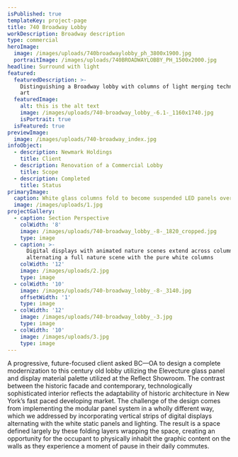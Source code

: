 ```yaml
---
isPublished: true
templateKey: project-page
title: 740 Broadway Lobby
workDescription: Broadway description
type: commercial
heroImage:
  image: /images/uploads/740broadwaylobby_ph_3800x1900.jpg
  portraitImage: /images/uploads/740BROADWAYLOBBY_PH_1500x2000.jpg
headline: Surround with light
featured:
  featuredDescription: >-
    Distinguishing a Broadway lobby with columns of light merging technology and
    art
  featuredImage:
    alt: this is the alt text
    image: /images/uploads/740-broadway_lobby_-6.1-_1160x1740.jpg
    isPortrait: true
  isFeatured: true
previewImage:
  image: /images/uploads/740-broadway_index.jpg
infoObject:
  - description: Newmark Holdings
    title: Client
  - description: Renovation of a Commercial Lobby
    title: Scope
  - description: Completed
    title: Status
primaryImage:
  caption: White glass columns fold to become suspended LED panels overhead
  image: /images/uploads/1.jpg
projectGallery:
  - caption: Section Perspective
    colWidth: '8'
    image: /images/uploads/740-broadway_lobby_-8-_1820_cropped.jpg
    type: image
  - caption: >-
      Digital displays with animated nature scenes extend across column widths,
      alternating a full nature scene with the pure white columns
    colWidth: '12'
    image: /images/uploads/2.jpg
    type: image
  - colWidth: '10'
    image: /images/uploads/740-broadway_lobby_-8-_3140.jpg
    offsetWidth: '1'
    type: image
  - colWidth: '12'
    image: /images/uploads/740-broadway_lobby_-3.jpg
    type: image
  - colWidth: '10'
    image: /images/uploads/3.jpg
    type: image
---
```

A progressive, future-focused client asked BC—OA to design a complete modernization to this century old lobby utilizing the Elevecture glass panel and display material palette utilized at the Reflect Showroom. The contrast between the historic facade and contemporary, technologically sophisticated interior reflects the adaptability of historic architecture in New York’s fast paced developing market. The challenge of the design comes from implementing the modular panel system in a wholly different way, which we addressed by incorporating vertical strips of digital displays alternating with the white static panels and lighting. The result is a space defined largely by these folding layers wrapping the space, creating an opportunity for the occupant to physically inhabit the graphic content on the walls as they experience a moment of pause in their daily commutes.
